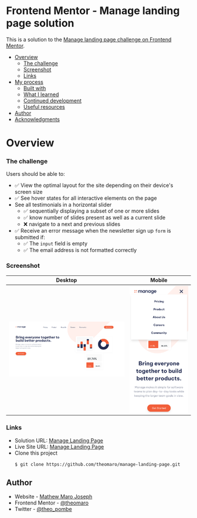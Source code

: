 # Frontend Mentor - Manage landing page solution

This is a solution to the [Manage landing page challenge on Frontend Mentor](https://www.frontendmentor.io/challenges/manage-landing-page-SLXqC6P5).

- [Overview](#overview)
  - [The challenge](#the-challenge)
  - [Screenshot](#screenshot)
  - [Links](#links)
- [My process](#my-process)
  - [Built with](#built-with)
  - [What I learned](#what-i-learned)
  - [Continued development](#continued-development)
  - [Useful resources](#useful-resources)
- [Author](#author)
- [Acknowledgments](#acknowledgments)

# Overview

### The challenge

Users should be able to:

- ✅ View the optimal layout for the site depending on their device's screen size
- ✅ See hover states for all interactive elements on the page
- See all testimonials in a horizontal slider
  - ✅ sequentially displaying a subset of one or more slides
  - ✅ know number of slides present as well as a current slide
  - ❌ navigate to a next and previous slides
- ✅ Receive an error message when the newsletter sign up `form` is submitted if:
  - ✅ The `input` field is empty
  - ✅ The email address is not formatted correctly

### Screenshot

|          Desktop           |          Mobile           |
| :------------------------: | :-----------------------: |
| ![](./desktop-preview.png) | ![](./mobile-preview.png) |

### Links

- Solution URL: [Manage Landing Page](https://www.frontendmentor.io/solutions/responsive-landing-page-using-tailwindcss-and-typescript-tEhgBjQB5v)
- Live Site URL: [Manage Landing Page](https://theomaro.github.io/manage-landing-page)
- Clone this project
  ```sh
  $ git clone https://github.com/theomaro/manage-landing-page.git
  ```

## Author

- Website - [Mathew Maro Joseph](https://github.com/theomaro/theo)
- Frontend Mentor - [@theomaro](https://www.frontendmentor.io/profile/theomaro)
- Twitter - [@theo_pombe](https://www.twitter.com/theo_pombe)
